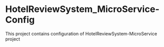 # HotelReviewSystem_MicroService-Config
This project contains configuration of HotelReviewSystem-MicroService project
